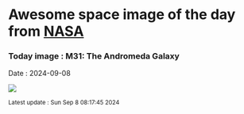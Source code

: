 
# Awesome space image of the day from [NASA](https://api.nasa.gov/)

### Today image : M31: The Andromeda Galaxy
Date : 2024-09-08

![](https://apod.nasa.gov/apod/image/2409/M31_HstSubaruGendler_960.jpg)

<small>Latest update : Sun Sep  8 08:17:45 2024</small>
        